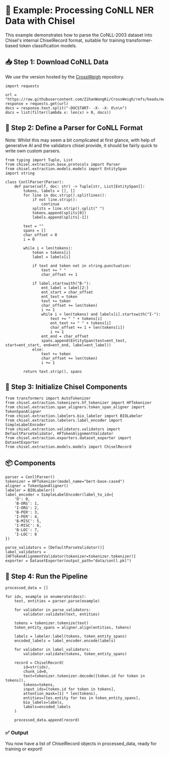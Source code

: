 # 🧪 Example: Processing CoNLL NER Data with Chisel
This example demonstrates how to parse the CoNLL-2003 dataset into Chisel's internal ChiselRecord format, suitable for training transformer-based token classification models.

## 📥 Step 1: Download CoNLL Data
We use the version hosted by the [CrossWeigh](https://github.com/ZihanWangKi/CrossWeigh) repository.

```
import requests

url = "https://raw.githubusercontent.com/ZihanWangKi/CrossWeigh/refs/heads/master/data/conllpp_train.txt"
response = requests.get(url)
docs = response.text.split("-DOCSTART- -X- -X- O\n\n")
docs = list(filter(lambda x: len(x) > 0, docs))
```

## 🧩 Step 2: Define a Parser for CoNLL Format
Note: Whilst this may seem a bit complicated at first glance, with help of generative AI and the validators chisel provide, it should be fairly quick to write own custom parsers.

```
from typing import Tuple, List
from chisel.extraction.base.protocols import Parser
from chisel.extraction.models.models import EntitySpan
import string

class ConllParser(Parser):
    def parse(self, doc: str) -> Tuple[str, List[EntitySpan]]:
        tokens, labels = [], []
        for line in doc.strip().splitlines():
            if not line.strip():
                continue
            splits = line.strip().split(" ")
            tokens.append(splits[0])
            labels.append(splits[-1])

        text = ""
        spans = []
        char_offset = 0
        i = 0

        while i < len(tokens):
            token = tokens[i]
            label = labels[i]

            if text and token not in string.punctuation:
                text += " "
                char_offset += 1

            if label.startswith("B-"):
                ent_label = label[2:]
                ent_start = char_offset
                ent_text = token
                text += token
                char_offset += len(token)
                i += 1
                while i < len(tokens) and labels[i].startswith("I-"):
                    text += " " + tokens[i]
                    ent_text += " " + tokens[i]
                    char_offset += 1 + len(tokens[i])
                    i += 1
                ent_end = char_offset
                spans.append(EntitySpan(text=ent_text, start=ent_start, end=ent_end, label=ent_label))
            else:
                text += token
                char_offset += len(token)
                i += 1

        return text.strip(), spans
```

## 🔧 Step 3: Initialize Chisel Components

```
from transformers import AutoTokenizer
from chisel.extraction.tokenizers.hf_tokenizer import HFTokenizer
from chisel.extraction.span_aligners.token_span_aligner import TokenSpanAligner
from chisel.extraction.labelers.bio_labeler import BIOLabeler
from chisel.extraction.labelers.label_encoder import SimpleLabelEncoder
from chisel.extraction.validators.validators import DefaultParseValidator, HFTokenAlignmentValidator
from chisel.extraction.exporters.dataset_exporter import DatasetExporter
from chisel.extraction.models.models import ChiselRecord
```

## 📦 Components

```
parser = ConllParser()
tokenizer = HFTokenizer(model_name="bert-base-cased")
aligner = TokenSpanAligner()
labeler = BIOLabeler()
label_encoder = SimpleLabelEncoder(label_to_id={
    'O': 0,
    'B-ORG': 1,
    'I-ORG': 2,
    'B-PER': 3,
    'I-PER': 4,
    'B-MISC': 5,
    'I-MISC': 6,
    'B-LOC': 7,
    'I-LOC': 8
})

parse_validators = [DefaultParseValidator()]
label_validators = [HFTokenAlignmentValidator(tokenizer=tokenizer.tokenizer)]
exporter = DatasetExporter(output_path="data/conll.pkl")
```

## 🔄 Step 4: Run the Pipeline

```
processed_data = []

for idx, example in enumerate(docs):
    text, entities = parser.parse(example)

    for validator in parse_validators:
        validator.validate(text, entities)

    tokens = tokenizer.tokenize(text)
    token_entity_spans = aligner.align(entities, tokens)

    labels = labeler.label(tokens, token_entity_spans)
    encoded_labels = label_encoder.encode(labels)

    for validator in label_validators:
        validator.validate(tokens, token_entity_spans)

    record = ChiselRecord(
        id=str(idx),
        chunk_id=0,
        text=tokenizer.tokenizer.decode([token.id for token in tokens]),
        tokens=tokens,
        input_ids=[token.id for token in tokens],
        attention_mask=[1] * len(tokens),
        entities=[tes.entity for tes in token_entity_spans],
        bio_labels=labels,
        labels=encoded_labels
    )

    processed_data.append(record)
```

### ✅ Output
You now have a list of ChiselRecord objects in processed_data, ready for training or export!